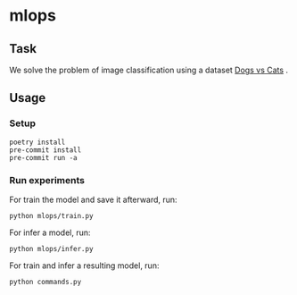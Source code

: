 # mlops
## Task

We solve the problem of image classification using a dataset
[Dogs vs Cats](https://www.dropbox.com/s/gqdo90vhli893e0/data.zip)
.

## Usage
### Setup

```
poetry install
pre-commit install
pre-commit run -a
```

### Run experiments

For train the model and save it afterward, run:

```
python mlops/train.py
```

For infer a model, run:

```
python mlops/infer.py
```

For train and infer a resulting model, run:

```
python commands.py
```
